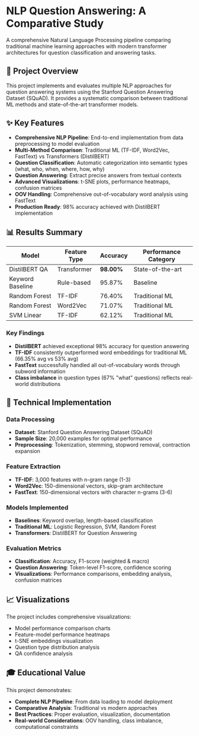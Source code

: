 # NLP Question Answering: A Comparative Study

A comprehensive Natural Language Processing pipeline comparing traditional machine learning approaches with modern transformer architectures for question classification and answering tasks.

## 🎯 Project Overview

This project implements and evaluates multiple NLP approaches for question answering systems using the Stanford Question Answering Dataset (SQuAD). It provides a systematic comparison between traditional ML methods and state-of-the-art transformer models.

## ✨ Key Features

- **Comprehensive NLP Pipeline**: End-to-end implementation from data preprocessing to model evaluation
- **Multi-Method Comparison**: Traditional ML (TF-IDF, Word2Vec, FastText) vs Transformers (DistilBERT)
- **Question Classification**: Automatic categorization into semantic types (what, who, when, where, how, why)
- **Question Answering**: Extract precise answers from textual contexts
- **Advanced Visualizations**: t-SNE plots, performance heatmaps, confusion matrices
- **OOV Handling**: Comprehensive out-of-vocabulary word analysis using FastText
- **Production Ready**: 98% accuracy achieved with DistilBERT implementation


## 📊 Results Summary

| Model | Feature Type | Accuracy | Performance Category |
|-------|-------------|----------|---------------------|
| DistilBERT QA | Transformer | **98.00%** | State-of-the-art |
| Keyword Baseline | Rule-based | 95.87% | Baseline |
| Random Forest | TF-IDF | 76.40% | Traditional ML |
| Random Forest | Word2Vec | 71.07% | Traditional ML |
| SVM Linear | TF-IDF | 62.12% | Traditional ML |

### Key Findings
- **DistilBERT** achieved exceptional 98% accuracy for question answering
- **TF-IDF** consistently outperformed word embeddings for traditional ML (66.35% avg vs 53% avg)
- **FastText** successfully handled all out-of-vocabulary words through subword information
- **Class imbalance** in question types (67% "what" questions) reflects real-world distributions


## 🔧 Technical Implementation

### Data Processing
- **Dataset**: Stanford Question Answering Dataset (SQuAD)
- **Sample Size**: 20,000 examples for optimal performance
- **Preprocessing**: Tokenization, stemming, stopword removal, contraction expansion

### Feature Extraction
- **TF-IDF**: 3,000 features with n-gram range (1-3)
- **Word2Vec**: 150-dimensional vectors, skip-gram architecture
- **FastText**: 150-dimensional vectors with character n-grams (3-6)

### Models Implemented
- **Baselines**: Keyword overlap, length-based classification
- **Traditional ML**: Logistic Regression, SVM, Random Forest
- **Transformers**: DistilBERT for Question Answering

### Evaluation Metrics
- **Classification**: Accuracy, F1-score (weighted & macro)
- **Question Answering**: Token-level F1-score, confidence scoring
- **Visualizations**: Performance comparisons, embedding analysis, confusion matrices

## 📈 Visualizations

The project includes comprehensive visualizations:
- Model performance comparison charts
- Feature-model performance heatmaps
- t-SNE embeddings visualization
- Question type distribution analysis
- QA confidence analysis

## 🎓 Educational Value

This project demonstrates:
- **Complete NLP Pipeline**: From data loading to model deployment
- **Comparative Analysis**: Traditional vs modern approaches
- **Best Practices**: Proper evaluation, visualization, documentation
- **Real-world Considerations**: OOV handling, class imbalance, computational constraints

